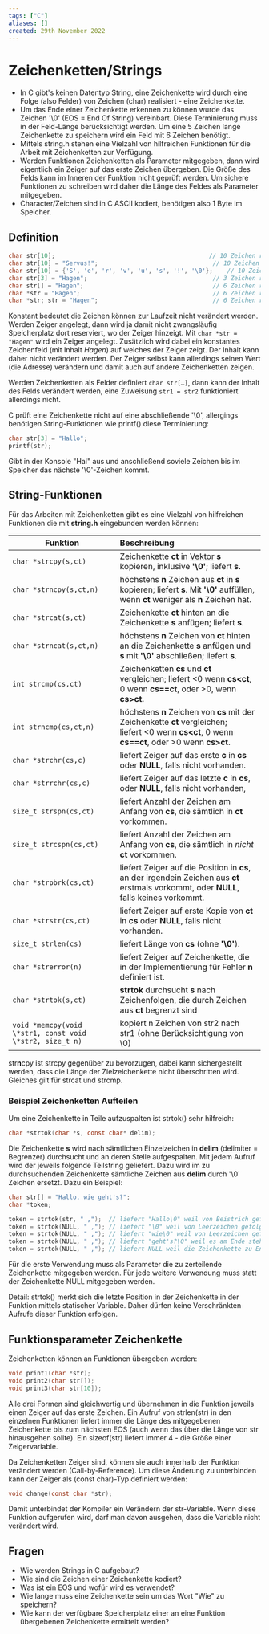 ```yaml
---
tags: ["C"]
aliases: []
created: 29th November 2022
---
```


# Zeichenketten/Strings

- In C gibt's keinen Datentyp String, eine Zeichenkette wird durch eine Folge (also Felder) von Zeichen (char) realisiert - eine Zeichenkette.
- Um das Ende einer Zeichenkette erkennen zu können wurde das Zeichen '\0' (EOS = End Of String) vereinbart. Diese Terminierung muss in der Feld-Länge berücksichtigt werden. Um eine 5 Zeichen lange Zeichenkette zu speichern wird ein Feld mit 6 Zeichen benötigt.
- Mittels string.h stehen eine Vielzahl von hilfreichen Funktionen für die Arbeit mit Zeichenketten zur Verfügung.
- Werden Funktionen Zeichenketten als Parameter mitgegeben, dann wird eigentlich ein Zeiger auf das erste Zeichen übergeben. Die Größe des Felds kann im Inneren der Funktion nicht geprüft werden. Um sichere Funktionen zu schreiben wird daher die Länge des Feldes als Parameter mitgegeben.
- Character/Zeichen sind in C ASCII kodiert, benötigen also 1 Byte im Speicher.

## Definition

```c
char str[10];											// 10 Zeichen reserviert, Inhalt undefiniert
char str[10] = "Servus!";								 // 10 Zeichen reserviert, initialisiert
char str[10] = {'S', 'e', 'r', 'v', 'u', 's', '!', '\0'};	 // 10 Zeichen reserviert, initialisiert
char str[3] = "Hagen";									 // 3 Zeichen reserviert, initialisiert mit "Hag", kein '\0'!
char str[] = "Hagen";									 // 6 Zeichen reserviert, initialisiert
char *str = "Hagen";									 // 6 Zeichen reserviert, initialisiert und konstant
char *str; str = "Hagen";								 // 6 Zeichen reserviert, initialisiert und konstant
```

Konstant bedeutet die Zeichen können zur Laufzeit nicht verändert werden. Werden Zeiger angelegt, dann wird ja damit nicht zwangsläufig Speicherplatz dort reserviert, wo der Zeiger hinzeigt. Mit `char *str = "Hagen"` wird ein Zeiger angelegt. Zusätzlich wird dabei ein konstantes Zeichenfeld (mit Inhalt *Hagen*) auf welches der Zeiger zeigt. Der Inhalt kann daher nicht verändert werden. Der Zeiger selbst kann allerdings seinen Wert (die Adresse) verändern und damit auch auf andere Zeichenketten zeigen.

Werden Zeichenketten als Felder definiert `char str[…]`, dann kann der Inhalt des Felds verändert werden, eine Zuweisung `str1 = str2` funktioniert allerdings nicht.

C prüft eine Zeichenkette nicht auf eine abschließende '\0', allergings benötigen String-Funktionen wie printf() diese Terminierung:

```c
char str[3] = "Hallo";
printf(str);
```

Gibt in der Konsole "Hal" aus und anschließend soviele Zeichen bis im Speicher das nächste '\0'-Zeichen kommt.

## String-Funktionen

Für das Arbeiten mit Zeichenketten gibt es eine Vielzahl von hilfreichen Funktionen die mit **string.h** eingebunden werden können:

| Funktion                                                 | Beschreibung                                                                                                                                        |
| -------------------------------------------------------- |:--------------------------------------------------------------------------------------------------------------------------------------------------- |
| `char *strcpy(s,ct)`                                     | Zeichenkette **ct** in [Vektor](../../Mathematik/Algebra/Vektor.md) **s** kopieren, inklusive **'\0'**; liefert **s.**                                                                    |
| `char *strncpy(s,ct,n)`                                  | höchstens **n** Zeichen aus **ct** in **s** kopieren; liefert **s**. Mit **'\0'** auffüllen, wenn **ct** weniger als **n** Zeichen hat.             |
| `char *strcat(s,ct)`                                     | Zeichenkette **ct** hinten an die Zeichenkette **s** anfügen; liefert **s**.                                                                        |
| `char *strncat(s,ct,n)`                                  | höchstens **n** Zeichen von **ct** hinten an die Zeichenkette **s** anfügen und **s** mit **'\0'** abschließen; liefert **s**.                      |
| `int strcmp(cs,ct)`                                      | Zeichenketten **cs** und **ct** vergleichen; liefert \<0 wenn **cs\<ct**, 0 wenn **cs\==ct**, oder >0, wenn **cs>ct.**                               |
| `int strncmp(cs,ct,n)`                                   | höchstens **n** Zeichen von **cs** mit der Zeichenkette **ct** vergleichen; <br> liefert \<0 wenn **cs\<ct**, 0 wenn **cs\==ct**, oder >0 wenn **cs>ct**. |
| `char *strchr(cs,c)`                                     | liefert Zeiger auf das erste **c** in **cs** oder **NULL**, falls nicht vorhanden.                                                                  |
| `char *strrchr(cs,c)`                                    | liefert Zeiger auf das letzte **c** in **cs**, oder **NULL**, falls nicht vorhanden,                                                                |
| `size_t strspn(cs,ct)`                                   | liefert Anzahl der Zeichen am Anfang von **cs**, die sämtlich in **ct** vorkommen.                                                                  |
| `size_t strcspn(cs,ct)`                                  | liefert Anzahl der Zeichen am Anfang von **cs**, die sämtlich in *nicht* **ct** vorkommen.                                                          |
| `char *strpbrk(cs,ct)`                                   | liefert Zeiger auf die Position in **cs**, an der irgendein Zeichen aus **ct** <br> erstmals vorkommt, oder **NULL**, falls keines vorkommt.             |
| `char *strstr(cs,ct)`                                    | liefert Zeiger auf erste Kopie von **ct** in **cs** oder **NULL**, falls nicht vorhanden.                                                           |
| `size_t strlen(cs)`                                      | liefert Länge von **cs** (ohne **'\0'**).                                                                                                           |
| `char *strerror(n)`                                      | liefert Zeiger auf Zeichenkette, die in der Implementierung für Fehler **n** definiert ist.                                                         |
| `char *strtok(s,ct)`                                     | **strtok** durchsucht **s** nach Zeichenfolgen, die durch Zeichen aus **ct** begrenzt sind                                                          |
| `void *memcpy(void \*str1, const void \*str2, size_t n)` | kopiert n Zeichen von str2 nach str1 (ohne Berücksichtigung von \0)                                                                                 |

str**n**cpy ist strcpy gegenüber zu bevorzugen, dabei kann sichergestellt werden, dass die Länge der Zielzeichenkette nicht überschritten wird. Gleiches gilt für strcat und strcmp.

### Beispiel Zeichenketten Aufteilen

Um eine Zeichenkette in Teile aufzuspalten ist strtok() sehr hilfreich:

```c
char *strtok(char *s, const char* delim);
```

Die Zeichenkette **s** wird nach sämtlichen Einzelzeichen in **delim** (delimiter = Begrenzer) durchsucht und an deren Stelle aufgespalten. Mit jedem Aufruf wird der jeweils folgende Teilstring geliefert. Dazu wird im zu durchsuchenden Zeichenkette sämtliche Zeichen aus **delim** durch '\0' Zeichen ersetzt. Dazu ein Beispiel:

```c
char str[] = "Hallo, wie geht's?";
char *token;

token = strtok(str, " ,");	// liefert "Hallo\0" weil von Beistrich gefolgt.
token = strtok(NULL, " ,");	// liefert "\0" weil von Leerzeichen gefolgt.
token = strtok(NULL, " ,");	// liefert "wie\0" weil von Leerzeichen gefolgt.
token = strtok(NULL, " ,");	// liefert "geht's?\0" weil es am Ende steht.
token = strtok(NULL, " ,");	// liefert NULL weil die Zeichenkette zu Ende ist.
```

Für die erste Verwendung muss als Parameter die zu zerteilende Zeichenkette mitgegeben werden. Für jede weitere Verwendung muss statt der Zeichenkette NULL mitgegeben werden.

Detail: strtok() merkt sich die letzte Position in der Zeichenkette in der Funktion mittels statischer Variable. Daher dürfen keine Verschränkten Aufrufe dieser Funktion erfolgen.

## Funktionsparameter Zeichenkette

Zeichenketten können an Funktionen übergeben werden:

```c
void print1(char *str);
void print2(char str[]);
void print3(char str[10]);
```

Alle drei Formen sind gleichwertig und übernehmen in die Funktion jeweils einen Zeiger auf das erste Zeichen. Ein Aufruf von strlen(str) in den einzelnen Funktionen liefert immer die Länge des mitgegebenen Zeichenkette bis zum nächsten EOS (auch wenn das über die Länge von str hinausgehen sollte). Ein sizeof(str) liefert immer 4 - die Größe einer Zeigervariable.

Da Zeichenketten Zeiger sind, können sie auch innerhalb der Funktion verändert werden (Call-by-Reference). Um diese Änderung zu unterbinden kann der Zeiger als (const char)-Typ definiert werden:

```c
void change(const char *str);
```

Damit unterbindet der Kompiler ein Verändern der str-Variable. Wenn diese Funktion aufgerufen wird, darf man davon ausgehen, dass die Variable nicht verändert wird.

## Fragen

- Wie werden Strings in C aufgebaut?
- Wie sind die Zeichen einer Zeichenkette kodiert?
- Was ist ein EOS und wofür wird es verwendet?
- Wie lange muss eine Zeichenkette sein um das Wort "Wie" zu speichern?
- Wie kann der verfügbare Speicherplatz einer an eine Funktion übergebenen Zeichenkette ermittelt werden? 

